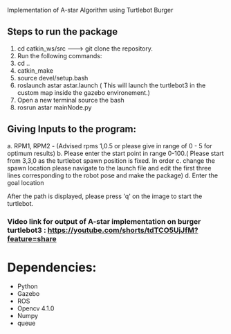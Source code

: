 Implementation of A-star Algorithm using Turtlebot Burger


## Steps to run the package
1. cd catkin_ws/src ---> git clone the repository.
2. Run the following commands:
3. cd ..
4. catkin_make
5. source devel/setup.bash
6. roslaunch astar astar.launch ( This will launch the turtlebot3 in the custom map inside the gazebo environement.)
7. Open a new terminal source the bash
8. rosrun astar mainNode.py


## Giving Inputs to the program:
a. RPM1, RPM2 - (Advised rpms 1,0.5 or please give in range of 0 - 5 for optimum results)
b. Please enter the start point in range 0-100.( Please start from 3,3,0 as the turtlebot spawn position is fixed. In order 
c. change the spawn location please navigate to the launch file and edit the first three lines corresponding to the robot pose and make the package)
d. Enter the goal location



After the path is displayed, please press 'q' on the image to start the turtlebot.

### Video link for output of A-star implementation on burger turtlebot3 : https://youtube.com/shorts/tdTCO5UjJfM?feature=share

# Dependencies:
- Python
- Gazebo
- ROS
- Opencv 4.1.0
- Numpy
- queue
